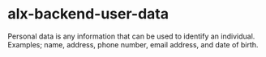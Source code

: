 # alx-backend-user-data
Personal data is any information that can be used to identify an individual. Examples; name, address, phone number, email address, and date of birth. 
